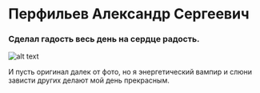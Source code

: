 # Перфильев Александр Сергеевич

### Сделал гадость весь день на сердце радость.

![alt text](ф3.jpg)

И пусть оригинал далек от фото, но я энергетический вампир и слюни зависти других делают мой день прекрасным. 